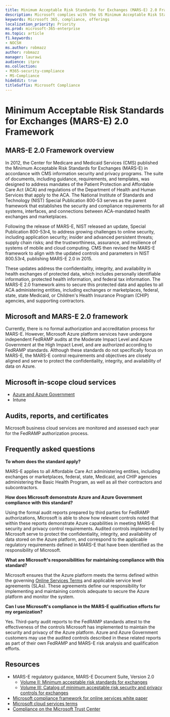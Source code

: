 ```yaml
---
title: Minimum Acceptable Risk Standards for Exchanges (MARS-E) 2.0 Framework
description: Microsoft complies with the US Minimum Acceptable Risk Standards for Exchanges (MARS-E).
keywords: Microsoft 365, compliance, offerings
localization_priority: Priority
ms.prod: microsoft-365-enterprise
ms.topic: article
f1.keywords:
- NOCSH
ms.author: robmazz
author: robmazz
manager: laurawi
audience: itpro
ms.collection:
- M365-security-compliance
- MS-Compliance
hideEdit: true
titleSuffix: Microsoft Compliance
---
```


# Minimum Acceptable Risk Standards for Exchanges (MARS-E) 2.0 Framework

## MARS-E 2.0 Framework overview

In 2012, the Center for Medicare and Medicaid Services (CMS) published the Minimum Acceptable Risk Standards for Exchanges (MARS-E) in accordance with CMS information security and privacy programs. The suite of documents, including guidance, requirements, and templates, was designed to address mandates of the Patient Protection and Affordable Care Act (ACA) and regulations of the Department of Health and Human Services that apply to the ACA. The National Institute of Standards and Technology (NIST) Special Publication 800-53 serves as the parent framework that establishes the security and compliance requirements for all systems, interfaces, and connections between ACA-mandated health exchanges and marketplaces.

Following the release of MARS-E, NIST released an update, Special Publication 800-53r4, to address growing challenges to online security, including application security; insider and advanced persistent threats; supply chain risks; and the trustworthiness, assurance, and resilience of systems of mobile and cloud computing. CMS then revised the MARS-E framework to align with the updated controls and parameters in NIST 800.53r4, publishing MARS-E 2.0 in 2015.

These updates address the confidentiality, integrity, and availability in health exchanges of protected data, which includes personally identifiable information, protected health information, and federal tax information. The MARS-E 2.0 framework aims to secure this protected data and applies to all ACA administering entities, including exchanges or marketplaces, federal, state, state Medicaid, or Children's Health Insurance Program (CHIP) agencies, and supporting contractors.

## Microsoft and MARS-E 2.0 framework

Currently, there is no formal authorization and accreditation process for MARS-E. However, Microsoft Azure platform services have undergone independent FedRAMP audits at the Moderate Impact Level and Azure Government at the High Impact Level, and are authorized according to FedRAMP standards. Although these standards do not specifically focus on MARS-E, the MARS-E control requirements and objectives are closely aligned and serve to protect the confidentiality, integrity, and availability of data on Azure.

## Microsoft in-scope cloud services

- [Azure and Azure Government](https://aka.ms/AzureCompliance)
- Intune

## Audits, reports, and certificates

Microsoft business cloud services are monitored and assessed each year for the FedRAMP authorization process.

## Frequently asked questions

**To whom does the standard apply?**

MARS-E applies to all Affordable Care Act administering entities, including exchanges or marketplaces, federal, state, Medicaid, and CHIP agencies administering the Basic Health Program, as well as all their contractors and subcontractors.

**How does Microsoft demonstrate Azure and Azure Government compliance with this standard?**

Using the formal audit reports prepared by third parties for FedRAMP authorizations, Microsoft is able to show how relevant controls noted that within these reports demonstrate Azure capabilities in meeting MARS-E security and privacy control requirements. Audited controls implemented by Microsoft serve to protect the confidentiality, integrity, and availability of data stored on the Azure platform, and correspond to the applicable regulatory requirements defined in MARS-E that have been identified as the responsibility of Microsoft.

**What are Microsoft's responsibilities for maintaining compliance with this standard?**

Microsoft ensures that the Azure platform meets the terms defined within the governing [Online Services Terms](https://www.microsoftvolumelicensing.com/DocumentSearch.aspx?Mode=3&DocumentTypeId=31) and applicable service level agreements (SLAs). These agreements define our responsibility for implementing and maintaining controls adequate to secure the Azure platform and monitor the system.

**Can I use Microsoft's compliance in the MARS-E qualification efforts for my organization?**

Yes. Third-party audit reports to the FedRAMP standards attest to the effectiveness of the controls Microsoft has implemented to maintain the security and privacy of the Azure platform. Azure and Azure Government customers may use the audited controls described in these related reports as part of their own FedRAMP and MARS-E risk analysis and qualification efforts.

## Resources

- MARS-E regulatory guidance, MARS-E Document Suite, Version 2.0
    - [Volume II: Minimum acceptable risk standards for exchanges](https://www.cms.gov/CCIIO/Resources/Regulations-and-Guidance/Downloads/2-MARS-E-v2-0-Minimum-Acceptable-Risk-Standards-for-Exchanges-11102015.pdf)
    - [Volume III: Catalog of minimum acceptable risk security and privacy controls for exchanges](https://www.cms.gov/CCIIO/Resources/Regulations-and-Guidance/Downloads/3-MARS-E-v2-0-Catalog-of-Security-and-Privacy-Controls-11102015.pdf)
- [Microsoft compliance framework for online services white paper](https://aka.ms/compliance-framework)
- [Microsoft cloud services terms](https://www.microsoftvolumelicensing.com/DocumentSearch.aspx?Mode=3&DocumentTypeId=31)
- [Compliance on the Microsoft Trust Center](https://www.microsoft.com/trust-center/compliance/compliance-overview)
